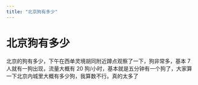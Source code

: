 ```yaml
---
title: "北京狗有多少"
---
```

# 北京狗有多少

北京的狗有多少，下午在西单灵境胡同附近蹲点观察了一下，狗非常多，基本 7 人就有一狗出现，流量大概有 20 狗/小时，基本就是五分钟有一个狗了，大家算一下北京内城里大概有多少狗，我算数不行。真的太多了

